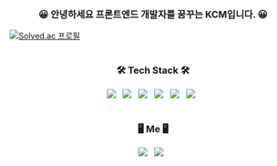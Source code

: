 <h3 align="center"><b>😀 안녕하세요 프론트엔드 개발자를 꿈꾸는 KCM입니다. 😀</b></h3>

[![Solved.ac
프로필](http://mazassumnida.wtf/api/v2/generate_badge?boj=kcm4112)](https://solved.ac/kcm4112)
<br></br>


<h3 align="center"><b>🛠 Tech Stack 🛠</b></h3>
<p align="center">
<img src="https://img.shields.io/badge/HTML5-E34F26?style=flat-square&logo=HTML5&logoColor=white"/></a> &nbsp
<img src="https://img.shields.io/badge/CSS3-1572B6?style=flat-square&logo=CSS3&logoColor=white"/></a> &nbsp
<img src="https://img.shields.io/badge/JavaScript-F7DF1E?style=flat-square&logo=JavaScript&logoColor=white"/></a> &nbsp
<img src="https://img.shields.io/badge/React-61DAFB?style=flat-square&logo=React&logoColor=white"/></a> &nbsp
<img src="https://img.shields.io/badge/Node.js-339933?style=flat-square&logo=Node.js&logoColor=white"/></a> &nbsp
<img src="https://img.shields.io/badge/C++-00599C?style=flat-square&logo=C%2B%2B&logoColor=white"/></a> &nbsp
<br></br>
<h3 align="center"><b>🖥 Me 🖥</b></h3>
<p align="center">
<a href="https://chmin.tistory.com/" target="_blank"><img src="https://img.shields.io/badge/Blog-FF5722?style=flat-square&logo=Bloglovin&logoColor=white"/></a> &nbsp
<a href="https://www.instagram.com/ch_min__/" target="_blank"><img src="https://img.shields.io/badge/Instagram-E4405F?style=flat-square&logo=Instagram&logoColor=white"/></a> &nbsp
  
  

